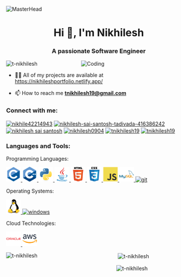 ![MasterHead](https://user-images.githubusercontent.com/90236635/232446433-d5540fa2-fe28-4bb8-b929-cdb51fe61336.gif)

<h1 align="center">Hi 👋, I'm Nikhilesh</h1>
<h3 align="center">A passionate Software Engineer</h3>

<img align="right" alt="Coding" width="300" src="https://static.wixstatic.com/media/bbe642_62414e50bef34ce28db1afabf55f17ec~mv2.gif">

<p align="left"> <img src="https://komarev.com/ghpvc/?username=t-nikhilesh&label=Profile%20views&color=0e75b6&style=flat" alt="t-nikhilesh" /> </p>

- 👨‍💻 All of my projects are available at <a href="https://nikhileshportfolio.netlify.app/" target="_blank">https://nikhileshportfolio.netlify.app/</a>

- 📫 How to reach me **tnikhilesh19@gmail.com**

<h3 align="left">Connect with me:</h3>
<p align="left">
<a href="https://twitter.com/nikhile42214943" target="_blank"><img align="center" src="https://raw.githubusercontent.com/rahuldkjain/github-profile-readme-generator/master/src/images/icons/Social/twitter.svg" alt="nikhile42214943" height="30" width="40" /></a>
<a href="https://linkedin.com/in/nikhilesh-sai-santosh-tadivada-416386242" target="_blank"><img align="center" src="https://raw.githubusercontent.com/rahuldkjain/github-profile-readme-generator/master/src/images/icons/Social/linked-in-alt.svg" alt="nikhilesh-sai-santosh-tadivada-416386242" height="30" width="40" /></a>
<a href="https://fb.com/nikhilesh sai santosh" target="_blank"><img align="center" src="https://raw.githubusercontent.com/rahuldkjain/github-profile-readme-generator/master/src/images/icons/Social/facebook.svg" alt="nikhilesh sai santosh" height="30" width="40" /></a>
<a href="https://www.codechef.com/users/nikhilesh0904" target="_blank"><img align="center" src="https://cdn.jsdelivr.net/npm/simple-icons@3.1.0/icons/codechef.svg" alt="nikhilesh0904" height="30" width="40" /></a>
<a href="https://www.hackerrank.com/tnikhilesh19" target="_blank"><img align="center" src="https://raw.githubusercontent.com/rahuldkjain/github-profile-readme-generator/master/src/images/icons/Social/hackerrank.svg" alt="tnikhilesh19" height="30" width="40" /></a>
<a href="https://www.leetcode.com/tnikhilesh19" target="_blank"><img align="center" src="https://raw.githubusercontent.com/rahuldkjain/github-profile-readme-generator/master/src/images/icons/Social/leet-code.svg" alt="tnikhilesh19" height="30" width="40" /></a>
</p>

<h3 align="left">Languages and Tools:</h3>
<p>Programming Languages:</p>
<p align="left">
  <a href="https://www.cprogramming.com/" target="_blank" rel="noreferrer"> 
    <img src="https://raw.githubusercontent.com/devicons/devicon/master/icons/c/c-original.svg" alt="c" width="40" height="40"/> 
  </a> 
  <a href="https://www.w3schools.com/cpp/" target="_blank" rel="noreferrer"> 
    <img src="https://raw.githubusercontent.com/devicons/devicon/master/icons/cplusplus/cplusplus-original.svg" alt="cplusplus" width="40" height="40"/> 
  </a> 
  <a href="https://www.python.org" target="_blank" rel="noreferrer"> 
    <img src="https://raw.githubusercontent.com/devicons/devicon/master/icons/python/python-original.svg" alt="python" width="40" height="40"/> 
  </a> 
  <a href="https://www.java.com" target="_blank" rel="noreferrer"> 
    <img src="https://raw.githubusercontent.com/devicons/devicon/master/icons/java/java-original.svg" alt="java" width="40" height="40"/> 
  </a> 
  <a href="https://www.w3.org/html/" target="_blank" rel="noreferrer"> 
    <img src="https://raw.githubusercontent.com/devicons/devicon/master/icons/html5/html5-original-wordmark.svg" alt="html5" width="40" height="40"/> 
  </a> 
  <a href="https://www.w3schools.com/css/" target="_blank" rel="noreferrer"> 
    <img src="https://raw.githubusercontent.com/devicons/devicon/master/icons/css3/css3-original-wordmark.svg" alt="css3" width="40" height="40"/> 
  </a> 
  <a href="https://developer.mozilla.org/en-US/docs/Web/JavaScript" target="_blank" rel="noreferrer"> 
    <img src="https://raw.githubusercontent.com/devicons/devicon/master/icons/javascript/javascript-original.svg" alt="javascript" width="40" height="40"/> 
  </a> 
  <a href="https://www.mysql.com/" target="_blank" rel="noreferrer"> 
    <img src="https://raw.githubusercontent.com/devicons/devicon/master/icons/mysql/mysql-original-wordmark.svg" alt="mysql" width="40" height="40"/> 
  </a> 
  <a href="https://git-scm.com/" target="_blank" rel="noreferrer"> 
    <img src="https://www.vectorlogo.zone/logos/git-scm/git-scm-icon.svg" alt="git" width="40" height="40"/> 
  </a> 
  <P>Operating Systems: </P>
  <a href="https://www.linux.org/" target="_blank" rel="noreferrer"> 
    <img src="https://raw.githubusercontent.com/devicons/devicon/master/icons/linux/linux-original.svg" alt="linux" width="40" height="40"/> 
  </a> 
  <a href="https://www.microsoft.com/en-in" target="_blank" rel="noreferrer"> 
    <img src="https://static.javatpoint.com/computer/images/windows.png" alt="windows" width="40" height="40"/> 
  </a> 
  <p>Cloud Technologies:</p>
  <a href="https://www.oracle.com/" target="_blank" rel="noreferrer"> 
    <img src="https://raw.githubusercontent.com/devicons/devicon/master/icons/oracle/oracle-original.svg" alt="oracle" width="40" height="40"/> 
  </a> 
  <a href="https://aws.amazon.com" target="main" rel="noreferrer"> 
    <img src="https://raw.githubusercontent.com/devicons/devicon/master/icons/amazonwebservices/amazonwebservices-original-wordmark.svg" alt="aws" width="40" height="40"/> 
  </a> 
</p>

<p><img align="left" src="https://github-readme-stats.vercel.app/api/top-langs?username=t-nikhilesh&show_icons=true&locale=en&layout=compact" alt="t-nikhilesh" width="300" height="200"/></p>

<p>&nbsp;<img align="center" src="https://github-readme-stats.vercel.app/api?username=t-nikhilesh&show_icons=true&locale=en" alt="t-nikhilesh" width="500" height="200"/></p>

<p><img align="center" src="https://github-readme-streak-stats.herokuapp.com/?user=t-nikhilesh" alt="t-nikhilesh" width="500" height="200"/></p>

